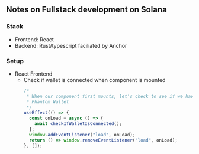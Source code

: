 ## Notes on Fullstack development on Solana

### Stack

- Frontend: React
- Backend: Rust/typescript faciliated by Anchor

### Setup

- React Frontend
  - Check if wallet is connected when component is mounted
    ```javascript
    /*
     * When our component first mounts, let's check to see if we have a connected
     * Phantom Wallet
     */
    useEffect(() => {
      const onLoad = async () => {
        await checkIfWalletIsConnected();
      };
      window.addEventListener("load", onLoad);
      return () => window.removeEventListener("load", onLoad);
    }, []);
    ```
